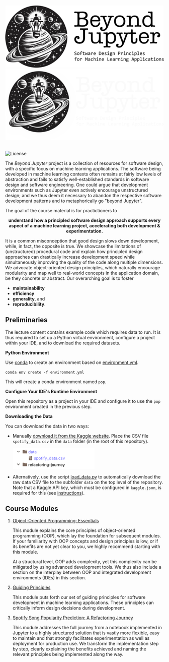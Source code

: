 

<p align="left" style="text-align:left">
  <img src="resources/beyond-jupyter-logo.png#gh-light-mode-only" style="width:600px">
  <img src="resources/beyond-jupyter-logo-dark-mode.png#gh-dark-mode-only" style="width:600px">
  <br><br>
  <div align="left" style="text-align:left">
  <a href="https://creativecommons.org/licenses/by-sa/4.0/" style="text-decoration:none"><img src="https://img.shields.io/badge/License-CC_BY--SA_4.0-lightgrey.svg" alt="License"></a>
  </div>
</p>

The *Beyond Jupyter* project is a collection of resources for software design,
with a specific focus on machine learning applications.
The software being developed in machine learning contexts often remains at fairly low levels of abstraction and fails to satisfy well-established standards in software design and software engineering.
One could argue that development environments such as Jupyter even actively encourage unstructured design; 
and we thus deem it necessary to abandon the respective software development patterns and to metaphorically go "beyond Jupyter".

The goal of the course material is for practictioners to 

<p align="center" style="text-align:center"><b>
understand how a principled software design approach supports every aspect of a machine learning project, accelerating both development & experimentation.
</b></p>

It is a common misconception that good design slows down development, while, in fact, the opposite is true.
We showcase the limitations of (unstructured) procedural code and explain how principled design approaches can drastically increase development speed while simultaneously improving the quality of the code along multiple dimensions.
We advocate object-oriented design principles, which naturally encourage modularity and map well to real-world concepts in the application domain, be they concrete or abstract.
Our overarching goal is to foster
 * **maintainability**
 * **efficiency** 
 * **generality**, and
 * **reproducibility**.


## Preliminaries

The lecture content contains example code which requires data to run.
It is thus required to set up a Python virtual environment, configure a project within your IDE,
and to download the required datasets.

**Python Environment**

Use [conda](https://docs.conda.io/projects/miniconda/en/latest/) to create an environment based on [environment.yml](environment.yml).

    conda env create -f environment.yml

This will create a conda environment named `pop`.

**Configure Your IDE's Runtime Environment**

Open this repository as a project in your IDE and configure it to use the `pop` environment created in the previous step.

**Downloading the Data**

You can download the data in two ways:

 * Manually [download it from the Kaggle website](https://www.kaggle.com/datasets/amitanshjoshi/spotify-1million-tracks).
   Place the CSV file `spotify_data.csv` in the `data` folder (in the root of this repository).

   ![data_folder](resources/data_folder.png)

 * Alternatively, use the script [load_data.py](load_data.py) to automatically download the raw data CSV file to the subfolder
   `data` on the top level of the repository.
   Note that a Kaggle API key, which must be configured in `kaggle.json`, is required for this 
   (see [instructions](https://www.kaggle.com/docs/api)).


## Course Modules

 1. [Object-Oriented Programming: Essentials](oop-essentials/README.md)

    This module explains the core principles of object-oriented programming (OOP), which lay the foundation for subsequent modules.
    If your familiarity with OOP concepts and design principles is low, or if its benefits are not yet clear to you,
    we highly recommend starting with this module.
    
    At a structural level, OOP adds complexity, yet this complexity can be mitigated by using advanced development tools.
    We thus also include a section on the interplay between OOP and integrated development environments (IDEs) in this section.


 2. [Guiding Principles](Guiding-Principles.md)

    This module puts forth our set of guiding principles for software development in machine learning applications.
    These principles can critically inform design decisions during development.

 2. [Spotify Song Popularity Prediction: A Refactoring Journey](refactoring-journey/README.md) 
 
    This module addresses the full journey from a notebook implemented in Jupyter to a highly structured solution that is vastly more flexible, easy to maintain and that strongly facilitates experimentation as well as deployment for production use.
    We transform the implementation step by step, clearly explaining the benefits achieved and naming the relevant principles being implemented along the way.
